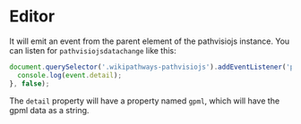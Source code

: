 # Editor

It will emit an event from the parent element of the pathvisiojs instance. You can listen for ```pathvisiojsdatachange``` like this:

```js
document.querySelector('.wikipathways-pathvisiojs').addEventListener('pathvisiojsdatachange', function (event) {
  console.log(event.detail);
}, false);
```

The ```detail``` property will have a property named ```gpml```, which will have the gpml data as a string.
